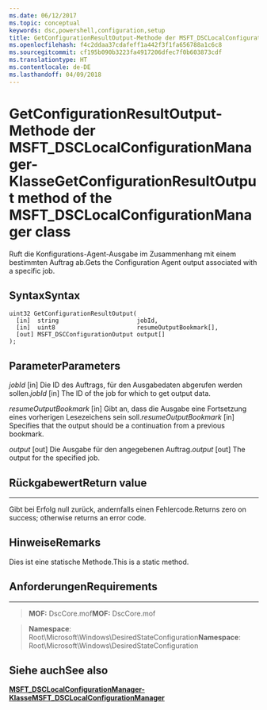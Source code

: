 ```yaml
---
ms.date: 06/12/2017
ms.topic: conceptual
keywords: dsc,powershell,configuration,setup
title: GetConfigurationResultOutput-Methode der MSFT_DSCLocalConfigurationManager-Klasse
ms.openlocfilehash: f4c2ddaa37cdafeff1a442f3f1fa656788a1c6c8
ms.sourcegitcommit: cf195b090b3223fa4917206dfec7f0b603873cdf
ms.translationtype: HT
ms.contentlocale: de-DE
ms.lasthandoff: 04/09/2018
---
```

# <a name="getconfigurationresultoutput-method-of-the-msftdsclocalconfigurationmanager-class"></a><span data-ttu-id="5d84a-103">GetConfigurationResultOutput-Methode der MSFT_DSCLocalConfigurationManager-Klasse</span><span class="sxs-lookup"><span data-stu-id="5d84a-103">GetConfigurationResultOutput method of the MSFT_DSCLocalConfigurationManager class</span></span>

<span data-ttu-id="5d84a-104">Ruft die Konfigurations-Agent-Ausgabe im Zusammenhang mit einem bestimmten Auftrag ab.</span><span class="sxs-lookup"><span data-stu-id="5d84a-104">Gets the Configuration Agent output associated with a specific job.</span></span>

<a name="syntax"></a><span data-ttu-id="5d84a-105">Syntax</span><span class="sxs-lookup"><span data-stu-id="5d84a-105">Syntax</span></span>
------

```mof
uint32 GetConfigurationResultOutput(
  [in]  string                      jobId,
  [in]  uint8                       resumeOutputBookmark[],
  [out] MSFT_DSCConfigurationOutput output[]
);
```

<a name="parameters"></a><span data-ttu-id="5d84a-106">Parameter</span><span class="sxs-lookup"><span data-stu-id="5d84a-106">Parameters</span></span>
----------

<span data-ttu-id="5d84a-107">*jobId* \[in\] Die ID des Auftrags, für den Ausgabedaten abgerufen werden sollen.</span><span class="sxs-lookup"><span data-stu-id="5d84a-107">*jobId* \[in\] The ID of the job for which to get output data.</span></span>

<span data-ttu-id="5d84a-108">*resumeOutputBookmark* \[in\] Gibt an, dass die Ausgabe eine Fortsetzung eines vorherigen Lesezeichens sein soll.</span><span class="sxs-lookup"><span data-stu-id="5d84a-108">*resumeOutputBookmark* \[in\] Specifies that the output should be a continuation from a previous bookmark.</span></span>

<span data-ttu-id="5d84a-109">*output* \[out\] Die Ausgabe für den angegebenen Auftrag.</span><span class="sxs-lookup"><span data-stu-id="5d84a-109">*output* \[out\] The output for the specified job.</span></span>

## <a name="return-value"></a><span data-ttu-id="5d84a-110">Rückgabewert</span><span class="sxs-lookup"><span data-stu-id="5d84a-110">Return value</span></span>
------------

<span data-ttu-id="5d84a-111">Gibt bei Erfolg null zurück, andernfalls einen Fehlercode.</span><span class="sxs-lookup"><span data-stu-id="5d84a-111">Returns zero on success; otherwise returns an error code.</span></span>

## <a name="remarks"></a><span data-ttu-id="5d84a-112">Hinweise</span><span class="sxs-lookup"><span data-stu-id="5d84a-112">Remarks</span></span>

<span data-ttu-id="5d84a-113">Dies ist eine statische Methode.</span><span class="sxs-lookup"><span data-stu-id="5d84a-113">This is a static method.</span></span>

## <a name="requirements"></a><span data-ttu-id="5d84a-114">Anforderungen</span><span class="sxs-lookup"><span data-stu-id="5d84a-114">Requirements</span></span>
------------
><span data-ttu-id="5d84a-115">**MOF:** DscCore.mof</span><span class="sxs-lookup"><span data-stu-id="5d84a-115">**MOF:** DscCore.mof</span></span>

><span data-ttu-id="5d84a-116">**Namespace**: Root\Microsoft\Windows\DesiredStateConfiguration</span><span class="sxs-lookup"><span data-stu-id="5d84a-116">**Namespace**: Root\Microsoft\Windows\DesiredStateConfiguration</span></span>


## <a name="see-also"></a><span data-ttu-id="5d84a-117">Siehe auch</span><span class="sxs-lookup"><span data-stu-id="5d84a-117">See also</span></span>


[<span data-ttu-id="5d84a-118">**MSFT_DSCLocalConfigurationManager-Klasse**</span><span class="sxs-lookup"><span data-stu-id="5d84a-118">**MSFT_DSCLocalConfigurationManager**</span></span>](msft-dsclocalconfigurationmanager.md)